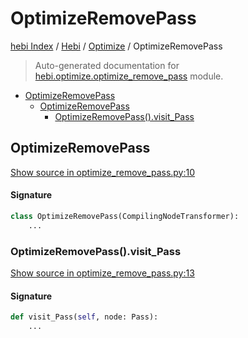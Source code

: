 # OptimizeRemovePass

[hebi Index](../../README.md#hebi-index) /
[Hebi](../index.md#hebi) /
[Optimize](./index.md#optimize) /
OptimizeRemovePass

> Auto-generated documentation for [hebi.optimize.optimize_remove_pass](https://github.com/ImperatorLang/hebi/blob/master/hebi/optimize/optimize_remove_pass.py) module.

- [OptimizeRemovePass](#optimizeremovepass)
  - [OptimizeRemovePass](#optimizeremovepass-1)
    - [OptimizeRemovePass().visit_Pass](#optimizeremovepass()visit_pass)

## OptimizeRemovePass

[Show source in optimize_remove_pass.py:10](https://github.com/ImperatorLang/hebi/blob/master/hebi/optimize/optimize_remove_pass.py#L10)

#### Signature

```python
class OptimizeRemovePass(CompilingNodeTransformer):
    ...
```

### OptimizeRemovePass().visit_Pass

[Show source in optimize_remove_pass.py:13](https://github.com/ImperatorLang/hebi/blob/master/hebi/optimize/optimize_remove_pass.py#L13)

#### Signature

```python
def visit_Pass(self, node: Pass):
    ...
```